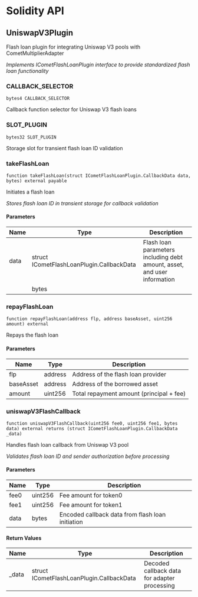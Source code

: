 # Solidity API

## UniswapV3Plugin

Flash loan plugin for integrating Uniswap V3 pools with CometMultiplierAdapter

_Implements ICometFlashLoanPlugin interface to provide standardized flash loan functionality_

### CALLBACK_SELECTOR

```solidity
bytes4 CALLBACK_SELECTOR
```

Callback function selector for Uniswap V3 flash loans

### SLOT_PLUGIN

```solidity
bytes32 SLOT_PLUGIN
```

Storage slot for transient flash loan ID validation

### takeFlashLoan

```solidity
function takeFlashLoan(struct ICometFlashLoanPlugin.CallbackData data, bytes) external payable
```

Initiates a flash loan

_Stores flash loan ID in transient storage for callback validation_

#### Parameters

| Name | Type | Description |
| ---- | ---- | ----------- |
| data | struct ICometFlashLoanPlugin.CallbackData | Flash loan parameters including debt amount, asset, and user information |
|  | bytes |  |

### repayFlashLoan

```solidity
function repayFlashLoan(address flp, address baseAsset, uint256 amount) external
```

Repays the flash loan

#### Parameters

| Name | Type | Description |
| ---- | ---- | ----------- |
| flp | address | Address of the flash loan provider |
| baseAsset | address | Address of the borrowed asset |
| amount | uint256 | Total repayment amount (principal + fee) |

### uniswapV3FlashCallback

```solidity
function uniswapV3FlashCallback(uint256 fee0, uint256 fee1, bytes data) external returns (struct ICometFlashLoanPlugin.CallbackData _data)
```

Handles flash loan callback from Uniswap V3 pool

_Validates flash loan ID and sender authorization before processing_

#### Parameters

| Name | Type | Description |
| ---- | ---- | ----------- |
| fee0 | uint256 | Fee amount for token0 |
| fee1 | uint256 | Fee amount for token1 |
| data | bytes | Encoded callback data from flash loan initiation |

#### Return Values

| Name | Type | Description |
| ---- | ---- | ----------- |
| _data | struct ICometFlashLoanPlugin.CallbackData | Decoded callback data for adapter processing |

